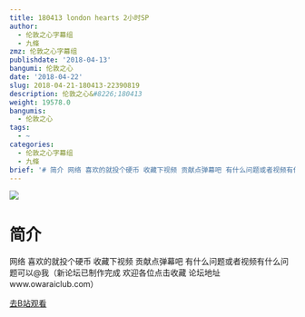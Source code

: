 ```yaml
---
title: 180413 london hearts 2小时SP
author:
  - 伦敦之心字幕组
  - 九條
zmz: 伦敦之心字幕组
publishdate: '2018-04-13'
bangumi: 伦敦之心
date: '2018-04-22'
slug: 2018-04-21-180413-22390819
description: 伦敦之心&#8226;180413
weight: 19578.0
bangumis:
  - 伦敦之心
tags:
  - ~
categories:
  - 伦敦之心字幕组
  - 九條
brief: '# 简介 网络 喜欢的就投个硬币 收藏下视频 贡献点弹幕吧 有什么问题或者视频有什么问题可以@我（新论坛已制作完成 欢迎各位点击收藏 论坛地址www.owaraiclub.com）'
---
```

![](https://i.imgur.com/R8gfpr4.png)
# 简介  
网络
喜欢的就投个硬币 收藏下视频 贡献点弹幕吧 有什么问题或者视频有什么问题可以@我（新论坛已制作完成 欢迎各位点击收藏 论坛地址www.owaraiclub.com）  

[去B站观看](https://www.bilibili.com/video/av22390819/)
 
